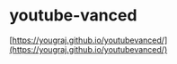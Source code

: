 # youtube-vanced
[https://yougraj.github.io/youtubevanced/](https://yougraj.github.io/youtubevanced/)
